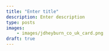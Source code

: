 ```yaml
---
title: "Enter title"
description: Enter description
type: posts
images:
    - images/jdheyburn_co_uk_card.png
draft: true
---
```

